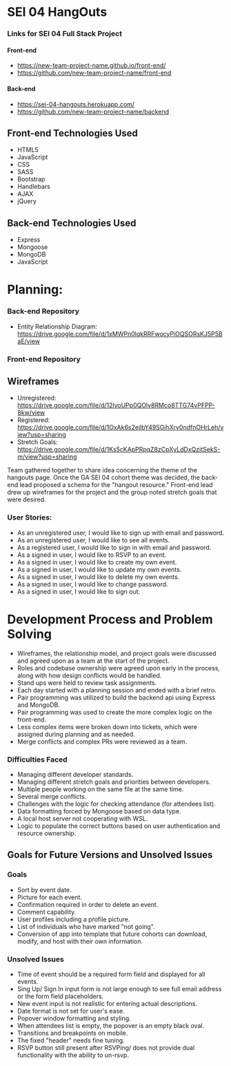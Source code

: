 # SEI 04 HangOuts

### Links for SEI 04 Full Stack Project

#### Front-end
* https://new-team-project-name.github.io/front-end/
* https://github.com/new-team-project-name/front-end

#### Back-end
* https://sei-04-hangouts.herokuapp.com/
* https://github.com/new-team-project-name/backend

## Front-end Technologies Used
* HTML5
* JavaScript
* CSS
* SASS
* Bootstrap
* Handlebars
* AJAX
* jQuery

## Back-end Technologies Used
* Express
* Mongoose
* MongoDB
* JavaScript

# Planning:
### Back-end Repository
* Entity Relationship Diagram: https://drive.google.com/file/d/1xMWPn0lqkRRFwocyPiOQSORsKJ5P5BaE/view

### Front-end Repository
## Wireframes
* Unregistered: https://drive.google.com/file/d/12lvoUPp0QOly8RMco8TTG74vPFPP-8kw/view
* Registered: https://drive.google.com/file/d/1OxAk6s2ejlbY49SGihXrv0ndfnOHrLeh/view?usp=sharing
* Stretch Goals: https://drive.google.com/file/d/1Ks5cKApPRpqZ8zCpXyLdDxQzitSekS-m/view?usp=sharing

Team gathered together to share idea concerning the theme of the hangouts page. Once the GA SEI 04 cohort theme was decided, the back-end lead proposed a schema for the "hangout resource." Front-end lead drew up wireframes for the project and the group noted stretch goals that were desired.

### User Stories:
* As an unregistered user, I would like to sign up with email and password.
* As an unregistered user, I would like to see all events.
* As a registered user, I would like to sign in with email and password.
* As a signed in user, I would like to RSVP to an event.
* As a signed in user, I would like to create my own event.
* As a signed in user, I would like to update my own events.
* As a signed in user, I would like to delete my own events.
* As a signed in user, I would like to change password.
* As a signed in user, I would like to sign out.

# Development Process and Problem Solving
* Wireframes, the relationship model, and project goals were discussed and agreed upon as a team at the start of the project.
* Roles and codebase ownership were agreed upon early in the process, along with how design conflicts would be handled.
* Stand ups were held to review task assignments.
* Each day started with a planning session and ended with a brief retro.
* Pair programming was utilized to build the backend api using Express and MongoDB.
* Pair programming was used to create the more complex logic on the front-end.
* Less complex items were broken down into tickets, which were assigned during planning and as needed.
* Merge conflicts and complex PRs were reviewed as a team.

### Difficulties Faced
* Managing different developer standards.
* Managing different stretch goals and priorities between developers.
* Multiple people working on the same file at the same time.
* Several merge conflicts.
* Challenges with the logic for checking attendance (for attendees list).
* Data formatting forced by Mongoose based on data type.
* A local host server not cooperating with WSL.
* Logic to populate the correct buttons based on user authentication and resource ownership.

## Goals for Future Versions and Unsolved Issues
### Goals
* Sort by event date.
* Picture for each event.
* Confirmation required in order to delete an event.
* Comment capability.
* User profiles including a profile picture.
* List of individuals who have marked "not going".
* Conversion of app into template that future cohorts can download, modify, and host with their own information.

### Unsolved Issues
* Time of event should be a required form field and displayed for all events.
* Sing Up/ Sign In input form is not large enough to see full email address or the form field placeholders.
* New event input is not realistic for entering actual descriptions.
* Date format is not set for user's ease.
* Popover window formatting and styling.
* When attendees list is empty, the popover is an empty black oval.
* Transitions and breakpoints on mobile.
* The fixed "header" needs fine tuning.
* RSVP button still present after RSVPing/ does not provide dual functionality with the ability to un-rsvp.
